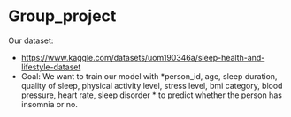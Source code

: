 # Group_project
Our dataset:
*   https://www.kaggle.com/datasets/uom190346a/sleep-health-and-lifestyle-dataset
* Goal: We want to train our model with *person_id, age, sleep duration, quality of sleep, physical activity level, stress level, bmi category, blood pressure, heart rate, sleep disorder * to predict whether the person has insomnia or no.

